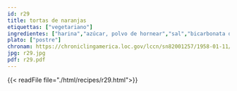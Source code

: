 ```yaml
---
id: r29
title: tortas de naranjas
etiquettas: ["vegetariano"]
ingredientes: ["harina","azúcar, polvo de hornear","sal","bicarbonata de soda","mantequilla","naranja"]
plato: ["postre"]
chronam: https://chroniclingamerica.loc.gov/lccn/sn82001257/1958-01-11/ed-1/seq-4/
jpg: r29.jpg
pdf: r29.pdf
---
```


{{< readFile file="./html/recipes/r29.html">}}